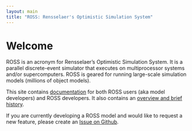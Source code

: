 ```yaml
---
layout: main
title: "ROSS: Rensselaer's Optimistic Simulation System"
---
```


# Welcome

ROSS is an acronym for Rensselaer’s Optimistic Simulation System. It is a parallel discrete-event simulator that executes on multiprocessor systems and/or supercomputers. ROSS is geared for running large-scale simulation models (millions of object models).

This site contains [documentation](./documentation.html) for both ROSS users (aka model developers) and ROSS developers. It also contains an [overview and brief history](./about.html).

If you are currently developing a ROSS model and would like to request a new feature, please create an [Issue on Github](http://github.com/ross-org/ROSS/issues).
